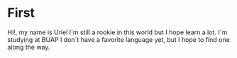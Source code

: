 # First
Hi!, my name is Uriel
I´m still a rookie in this world but I hope learn a lot.
I´m studying at BUAP
I don´t have a favorite language yet, but I hope to find one along the way.
